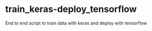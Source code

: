 # train_keras-deploy_tensorflow
End to end script to train data with keras and deploy with tensorflow
